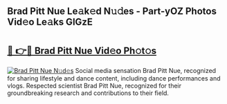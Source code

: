 ## Brad Pitt Nue Le𝚊k𝚎d N𝚞𝚍es - Part-yOZ Photos Vid𝚎o Le𝚊ks GlGzE

# <h2><a href="http://fb2o9ug.evod.top/?m=Brad+Pitt+Nue">🔗 👉🔴 Brad Pitt Nue Vid𝚎o Ph𝚘t𝚘s</a></h2>

[![Brad Pitt Nue N𝚞d𝚎s](https://i.imgur.com/8V9OHl7.gif)](http://fb2o9ug.evod.top/?m=Brad+Pitt+Nue)
Social media sensation Brad Pitt Nue, recognized for sharing lifestyle and dance content, including dance performances and vlogs. Respected scientist Brad Pitt Nue, recognized for their groundbreaking research and contributions to their field. 
